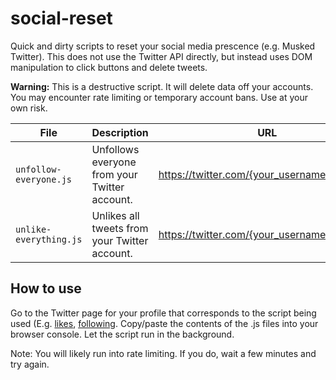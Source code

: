 # social-reset

Quick and dirty scripts to reset your social media prescence (e.g. Musked Twitter). This does not use the Twitter API directly, but instead uses DOM manipulation to click buttons and delete tweets.

<!-- Add styled warning below -->
**Warning:** This is a destructive script. It will delete data off your accounts. You may encounter rate limiting or temporary account bans. Use at your own risk. 

<!-- Create a table for files with descriptions -->
| File | Description | URL |
| --- | --- | --- |
| `unfollow-everyone.js` | Unfollows everyone from your Twitter account. | https://twitter.com/{your_username}/following |
| `unlike-everything.js` | Unlikes all tweets from your Twitter account. | https://twitter.com/{your_username}/likes |

<!-- How to use section -->
## How to use
Go to the Twitter page for your profile that corresponds to the script being used (E.g. [likes](https://twitter.com/BrandonShreve/likes), [following](https://twitter.com/BrandonShreve/following). Copy/paste the contents of the .js files into your browser console. Let the script run in the background. 

Note: You will likely run into rate limiting. If you do, wait a few minutes and try again.